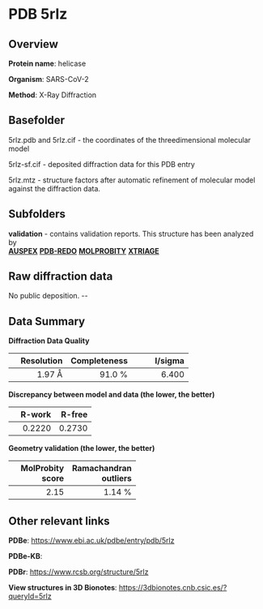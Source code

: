 # PDB 5rlz

## Overview

**Protein name**: helicase

**Organism**: SARS-CoV-2

**Method**: X-Ray Diffraction



## Basefolder

5rlz.pdb and 5rlz.cif - the coordinates of the threedimensional molecular model

5rlz-sf.cif - deposited diffraction data for this PDB entry

5rlz.mtz - structure factors after automatic refinement of molecular model against the diffraction data.

## Subfolders





**validation** - contains validation reports. This structure has been analyzed by <br>[**AUSPEX**](https://github.com/thorn-lab/coronavirus_structural_task_force/tree/master/pdb/helicase/SARS-CoV-2/5rlz/validation/auspex) [**PDB-REDO**](https://github.com/thorn-lab/coronavirus_structural_task_force/tree/master/pdb/helicase/SARS-CoV-2/5rlz/validation/pdb-redo) [**MOLPROBITY**](https://github.com/thorn-lab/coronavirus_structural_task_force/tree/master/pdb/helicase/SARS-CoV-2/5rlz/validation/molprobity) [**XTRIAGE**](https://github.com/thorn-lab/coronavirus_structural_task_force/blob/master/pdb/helicase/SARS-CoV-2/5rlz/validation/Xtriage_output.log)  



## Raw diffraction data

No public deposition. --<br> 

## Data Summary
**Diffraction Data Quality**

|   | Resolution | Completeness| I/sigma |
|---|-------------:|----------------:|--------------:|
|   |1.97 Å|91.0  %|<img width=50/>6.400|

**Discrepancy between model and data (the lower, the better)**

|   | **R-work**| **R-free**   
|---|-------------:|----------------:|           
||  0.2220|  0.2730|

**Geometry validation (the lower, the better)**

|   |**MolProbity<br>score**| **Ramachandran<br>outliers** 
|---|-------------:|----------------:|
||  2.15|  1.14 %|

 

 



## Other relevant links 
**PDBe**:  https://www.ebi.ac.uk/pdbe/entry/pdb/5rlz

**PDBe-KB**:  
 
**PDBr**: https://www.rcsb.org/structure/5rlz 

**View structures in 3D Bionotes**: https://3dbionotes.cnb.csic.es/?queryId=5rlz

